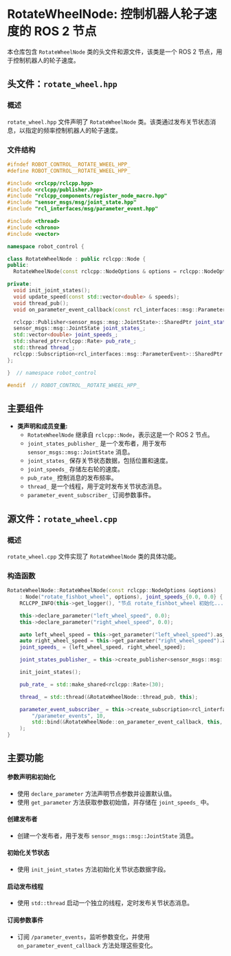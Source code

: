 # RotateWheelNode: 控制机器人轮子速度的 ROS 2 节点

本仓库包含 `RotateWheelNode` 类的头文件和源文件，该类是一个 ROS 2 节点，用于控制机器人的轮子速度。

## 头文件：`rotate_wheel.hpp`

### 概述

`rotate_wheel.hpp` 文件声明了 `RotateWheelNode` 类。该类通过发布关节状态消息，以指定的频率控制机器人的轮子速度。

### 文件结构

```cpp
#ifndef ROBOT_CONTROL__ROTATE_WHEEL_HPP_
#define ROBOT_CONTROL__ROTATE_WHEEL_HPP_

#include <rclcpp/rclcpp.hpp>
#include <rclcpp/publisher.hpp>
#include "rclcpp_components/register_node_macro.hpp"
#include "sensor_msgs/msg/joint_state.hpp"
#include "rcl_interfaces/msg/parameter_event.hpp"

#include <thread>
#include <chrono>
#include <vector>

namespace robot_control {

class RotateWheelNode : public rclcpp::Node {
public:
  RotateWheelNode(const rclcpp::NodeOptions & options = rclcpp::NodeOptions());

private:
  void init_joint_states();
  void update_speed(const std::vector<double> & speeds);
  void thread_pub();
  void on_parameter_event_callback(const rcl_interfaces::msg::ParameterEvent::SharedPtr event);

  rclcpp::Publisher<sensor_msgs::msg::JointState>::SharedPtr joint_states_publisher_;
  sensor_msgs::msg::JointState joint_states_;
  std::vector<double> joint_speeds_;
  std::shared_ptr<rclcpp::Rate> pub_rate_;
  std::thread thread_;
  rclcpp::Subscription<rcl_interfaces::msg::ParameterEvent>::SharedPtr parameter_event_subscriber_;
};

}  // namespace robot_control

#endif  // ROBOT_CONTROL__ROTATE_WHEEL_HPP_
```

## 主要组件

- **类声明和成员变量:**
  - `RotateWheelNode` 继承自 `rclcpp::Node`，表示这是一个 ROS 2 节点。
  - `joint_states_publisher_` 是一个发布者，用于发布 `sensor_msgs::msg::JointState` 消息。
  - `joint_states_` 保存关节状态数据，包括位置和速度。
  - `joint_speeds_` 存储左右轮的速度。
  - `pub_rate_` 控制消息的发布频率。
  - `thread_` 是一个线程，用于定时发布关节状态消息。
  - `parameter_event_subscriber_` 订阅参数事件。

## 源文件：`rotate_wheel.cpp`

### 概述

`rotate_wheel.cpp` 文件实现了 `RotateWheelNode` 类的具体功能。

### 构造函数

```cpp
RotateWheelNode::RotateWheelNode(const rclcpp::NodeOptions &options)
    : Node("rotate_fishbot_wheel", options), joint_speeds_{0.0, 0.0} {
    RCLCPP_INFO(this->get_logger(), "节点 rotate_fishbot_wheel 初始化...");

    this->declare_parameter("left_wheel_speed", 0.0);
    this->declare_parameter("right_wheel_speed", 0.0);

    auto left_wheel_speed = this->get_parameter("left_wheel_speed").as_double();
    auto right_wheel_speed = this->get_parameter("right_wheel_speed").as_double();
    joint_speeds_ = {left_wheel_speed, right_wheel_speed};

    joint_states_publisher_ = this->create_publisher<sensor_msgs::msg::JointState>("joint_states", 10);

    init_joint_states();

    pub_rate_ = std::make_shared<rclcpp::Rate>(30);

    thread_ = std::thread(&RotateWheelNode::thread_pub, this);

    parameter_event_subscriber_ = this->create_subscription<rcl_interfaces::msg::ParameterEvent>(
        "/parameter_events", 10,
        std::bind(&RotateWheelNode::on_parameter_event_callback, this, std::placeholders::_1)
    );
}
```
## 主要功能

#### 参数声明和初始化

- 使用 `declare_parameter` 方法声明节点参数并设置默认值。
- 使用 `get_parameter` 方法获取参数初始值，并存储在 `joint_speeds_` 中。

#### 创建发布者

- 创建一个发布者，用于发布 `sensor_msgs::msg::JointState` 消息。

#### 初始化关节状态

- 使用 `init_joint_states` 方法初始化关节状态数据字段。

#### 启动发布线程

- 使用 `std::thread` 启动一个独立的线程，定时发布关节状态消息。

#### 订阅参数事件

- 订阅 `/parameter_events`，监听参数变化，并使用 `on_parameter_event_callback` 方法处理这些变化。





